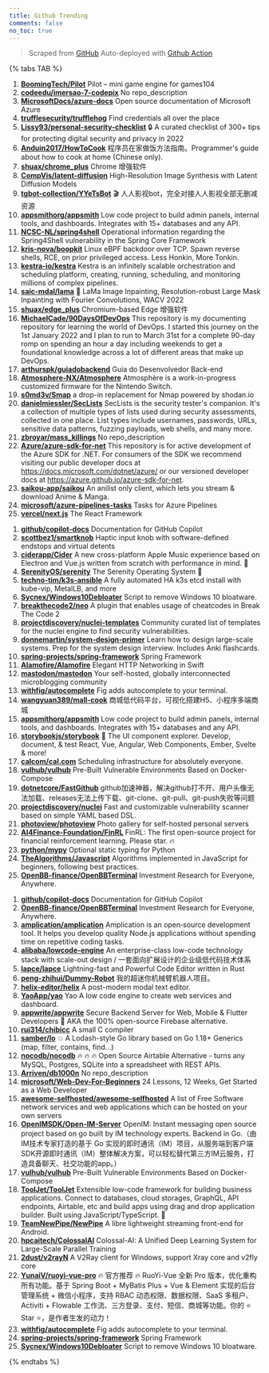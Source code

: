 ```yaml
---
title: Github Trending
comments: false
no_toc: true
---
```


> Scraped from [GitHub](https://github.com/trending)
Auto-deployed with [Github Action](https://docs.github.com/en/actions)

{% tabs TAB %}
<!-- tab Daily -->
1. [**BoomingTech/Pilot**](https://github.com/BoomingTech/Pilot)
Pilot – mini game engine for games104
2. [**codeedu/imersao-7-codepix**](https://github.com/codeedu/imersao-7-codepix)
No repo_description
3. [**MicrosoftDocs/azure-docs**](https://github.com/MicrosoftDocs/azure-docs)
Open source documentation of Microsoft Azure
4. [**trufflesecurity/trufflehog**](https://github.com/trufflesecurity/trufflehog)
Find credentials all over the place
5. [**Lissy93/personal-security-checklist**](https://github.com/Lissy93/personal-security-checklist)
🔒 A curated checklist of 300+ tips for protecting digital security and privacy in 2022
6. [**Anduin2017/HowToCook**](https://github.com/Anduin2017/HowToCook)
程序员在家做饭方法指南。Programmer's guide about how to cook at home (Chinese only).
7. [**shuax/chrome_plus**](https://github.com/shuax/chrome_plus)
Chrome 增强软件
8. [**CompVis/latent-diffusion**](https://github.com/CompVis/latent-diffusion)
High-Resolution Image Synthesis with Latent Diffusion Models
9. [**tgbot-collection/YYeTsBot**](https://github.com/tgbot-collection/YYeTsBot)
🎬 人人影视bot，完全对接人人影视全部无删减资源
10. [**appsmithorg/appsmith**](https://github.com/appsmithorg/appsmith)
Low code project to build admin panels, internal tools, and dashboards. Integrates with 15+ databases and any API.
11. [**NCSC-NL/spring4shell**](https://github.com/NCSC-NL/spring4shell)
Operational information regarding the Spring4Shell vulnerability in the Spring Core Framework
12. [**kris-nova/boopkit**](https://github.com/kris-nova/boopkit)
Linux eBPF backdoor over TCP. Spawn reverse shells, RCE, on prior privileged access. Less Honkin, More Tonkin.
13. [**kestra-io/kestra**](https://github.com/kestra-io/kestra)
Kestra is an infinitely scalable orchestration and scheduling platform, creating, running, scheduling, and monitoring millions of complex pipelines.
14. [**saic-mdal/lama**](https://github.com/saic-mdal/lama)
🦙 LaMa Image Inpainting, Resolution-robust Large Mask Inpainting with Fourier Convolutions, WACV 2022
15. [**shuax/edge_plus**](https://github.com/shuax/edge_plus)
Chromium-based Edge 增强软件
16. [**MichaelCade/90DaysOfDevOps**](https://github.com/MichaelCade/90DaysOfDevOps)
This repository is my documenting repository for learning the world of DevOps. I started this journey on the 1st January 2022 and I plan to run to March 31st for a complete 90-day romp on spending an hour a day including weekends to get a foundational knowledge across a lot of different areas that make up DevOps.
17. [**arthurspk/guiadobackend**](https://github.com/arthurspk/guiadobackend)
Guia do Desenvolvedor Back-end
18. [**Atmosphere-NX/Atmosphere**](https://github.com/Atmosphere-NX/Atmosphere)
Atmosphère is a work-in-progress customized firmware for the Nintendo Switch.
19. [**s0md3v/Smap**](https://github.com/s0md3v/Smap)
a drop-in replacement for Nmap powered by shodan.io
20. [**danielmiessler/SecLists**](https://github.com/danielmiessler/SecLists)
SecLists is the security tester's companion. It's a collection of multiple types of lists used during security assessments, collected in one place. List types include usernames, passwords, URLs, sensitive data patterns, fuzzing payloads, web shells, and many more.
21. [**zbroyar/mass_killings**](https://github.com/zbroyar/mass_killings)
No repo_description
22. [**Azure/azure-sdk-for-net**](https://github.com/Azure/azure-sdk-for-net)
This repository is for active development of the Azure SDK for .NET. For consumers of the SDK we recommend visiting our public developer docs at https://docs.microsoft.com/dotnet/azure/ or our versioned developer docs at https://azure.github.io/azure-sdk-for-net.
23. [**saikou-app/saikou**](https://github.com/saikou-app/saikou)
An anilist only client, which lets you stream & download Anime & Manga.
24. [**microsoft/azure-pipelines-tasks**](https://github.com/microsoft/azure-pipelines-tasks)
Tasks for Azure Pipelines
25. [**vercel/next.js**](https://github.com/vercel/next.js)
The React Framework
<!-- endtab -->
<!-- tab Weekly -->
1. [**github/copilot-docs**](https://github.com/github/copilot-docs)
Documentation for GitHub Copilot
2. [**scottbez1/smartknob**](https://github.com/scottbez1/smartknob)
Haptic input knob with software-defined endstops and virtual detents
3. [**ciderapp/Cider**](https://github.com/ciderapp/Cider)
A new cross-platform Apple Music experience based on Electron and Vue.js written from scratch with performance in mind. 🚀
4. [**SerenityOS/serenity**](https://github.com/SerenityOS/serenity)
The Serenity Operating System 🐞
5. [**techno-tim/k3s-ansible**](https://github.com/techno-tim/k3s-ansible)
A fully automated HA k3s etcd install with kube-vip, MetalLB, and more
6. [**Sycnex/Windows10Debloater**](https://github.com/Sycnex/Windows10Debloater)
Script to remove Windows 10 bloatware.
7. [**breakthecode2/neo**](https://github.com/breakthecode2/neo)
A plugin that enables usage of cheatcodes in Break The Code 2
8. [**projectdiscovery/nuclei-templates**](https://github.com/projectdiscovery/nuclei-templates)
Community curated list of templates for the nuclei engine to find security vulnerabilities.
9. [**donnemartin/system-design-primer**](https://github.com/donnemartin/system-design-primer)
Learn how to design large-scale systems. Prep for the system design interview. Includes Anki flashcards.
10. [**spring-projects/spring-framework**](https://github.com/spring-projects/spring-framework)
Spring Framework
11. [**Alamofire/Alamofire**](https://github.com/Alamofire/Alamofire)
Elegant HTTP Networking in Swift
12. [**mastodon/mastodon**](https://github.com/mastodon/mastodon)
Your self-hosted, globally interconnected microblogging community
13. [**withfig/autocomplete**](https://github.com/withfig/autocomplete)
Fig adds autocomplete to your terminal.
14. [**wangyuan389/mall-cook**](https://github.com/wangyuan389/mall-cook)
商城低代码平台，可视化搭建H5、小程序多端商城
15. [**appsmithorg/appsmith**](https://github.com/appsmithorg/appsmith)
Low code project to build admin panels, internal tools, and dashboards. Integrates with 15+ databases and any API.
16. [**storybookjs/storybook**](https://github.com/storybookjs/storybook)
📓 The UI component explorer. Develop, document, & test React, Vue, Angular, Web Components, Ember, Svelte & more!
17. [**calcom/cal.com**](https://github.com/calcom/cal.com)
Scheduling infrastructure for absolutely everyone.
18. [**vulhub/vulhub**](https://github.com/vulhub/vulhub)
Pre-Built Vulnerable Environments Based on Docker-Compose
19. [**dotnetcore/FastGithub**](https://github.com/dotnetcore/FastGithub)
github加速神器，解决github打不开、用户头像无法加载、releases无法上传下载、git-clone、git-pull、git-push失败等问题
20. [**projectdiscovery/nuclei**](https://github.com/projectdiscovery/nuclei)
Fast and customizable vulnerability scanner based on simple YAML based DSL.
21. [**photoview/photoview**](https://github.com/photoview/photoview)
Photo gallery for self-hosted personal servers
22. [**AI4Finance-Foundation/FinRL**](https://github.com/AI4Finance-Foundation/FinRL)
FinRL: The first open-source project for financial reinforcement learning. Please star. 🔥
23. [**python/mypy**](https://github.com/python/mypy)
Optional static typing for Python
24. [**TheAlgorithms/Javascript**](https://github.com/TheAlgorithms/Javascript)
Algorithms implemented in JavaScript for beginners, following best practices.
25. [**OpenBB-finance/OpenBBTerminal**](https://github.com/OpenBB-finance/OpenBBTerminal)
Investment Research for Everyone, Anywhere.
<!-- endtab -->
<!-- tab Monthly -->
1. [**github/copilot-docs**](https://github.com/github/copilot-docs)
Documentation for GitHub Copilot
2. [**OpenBB-finance/OpenBBTerminal**](https://github.com/OpenBB-finance/OpenBBTerminal)
Investment Research for Everyone, Anywhere.
3. [**amplication/amplication**](https://github.com/amplication/amplication)
Amplication is an open‑source development tool. It helps you develop quality Node.js applications without spending time on repetitive coding tasks.
4. [**alibaba/lowcode-engine**](https://github.com/alibaba/lowcode-engine)
An enterprise-class low-code technology stack with scale-out design / 一套面向扩展设计的企业级低代码技术体系
5. [**lapce/lapce**](https://github.com/lapce/lapce)
Lightning-fast and Powerful Code Editor written in Rust
6. [**peng-zhihui/Dummy-Robot**](https://github.com/peng-zhihui/Dummy-Robot)
我的超迷你机械臂机器人项目。
7. [**helix-editor/helix**](https://github.com/helix-editor/helix)
A post-modern modal text editor.
8. [**YaoApp/yao**](https://github.com/YaoApp/yao)
Yao A low code engine to create web services and dashboard.
9. [**appwrite/appwrite**](https://github.com/appwrite/appwrite)
Secure Backend Server for Web, Mobile & Flutter Developers 🚀 AKA the 100% open-source Firebase alternative.
10. [**rui314/chibicc**](https://github.com/rui314/chibicc)
A small C compiler
11. [**samber/lo**](https://github.com/samber/lo)
💥 A Lodash-style Go library based on Go 1.18+ Generics (map, filter, contains, find...)
12. [**nocodb/nocodb**](https://github.com/nocodb/nocodb)
🔥 🔥 🔥 Open Source Airtable Alternative - turns any MySQL, Postgres, SQLite into a spreadsheet with REST APIs.
13. [**Arriven/db1000n**](https://github.com/Arriven/db1000n)
No repo_description
14. [**microsoft/Web-Dev-For-Beginners**](https://github.com/microsoft/Web-Dev-For-Beginners)
24 Lessons, 12 Weeks, Get Started as a Web Developer
15. [**awesome-selfhosted/awesome-selfhosted**](https://github.com/awesome-selfhosted/awesome-selfhosted)
A list of Free Software network services and web applications which can be hosted on your own servers
16. [**OpenIMSDK/Open-IM-Server**](https://github.com/OpenIMSDK/Open-IM-Server)
OpenIM: Instant messaging open source project based on go built by IM technology experts. Backend in Go.（由IM技术专家打造的基于 Go 实现的即时通讯（IM）项目，从服务端到客户端SDK开源即时通讯（IM）整体解决方案，可以轻松替代第三方IM云服务，打造具备聊天、社交功能的app。）
17. [**vulhub/vulhub**](https://github.com/vulhub/vulhub)
Pre-Built Vulnerable Environments Based on Docker-Compose
18. [**ToolJet/ToolJet**](https://github.com/ToolJet/ToolJet)
Extensible low-code framework for building business applications. Connect to databases, cloud storages, GraphQL, API endpoints, Airtable, etc and build apps using drag and drop application builder. Built using JavaScript/TypeScript. 🚀
19. [**TeamNewPipe/NewPipe**](https://github.com/TeamNewPipe/NewPipe)
A libre lightweight streaming front-end for Android.
20. [**hpcaitech/ColossalAI**](https://github.com/hpcaitech/ColossalAI)
Colossal-AI: A Unified Deep Learning System for Large-Scale Parallel Training
21. [**2dust/v2rayN**](https://github.com/2dust/v2rayN)
A V2Ray client for Windows, support Xray core and v2fly core
22. [**YunaiV/ruoyi-vue-pro**](https://github.com/YunaiV/ruoyi-vue-pro)
🔥 官方推荐 🔥 RuoYi-Vue 全新 Pro 版本，优化重构所有功能。基于 Spring Boot + MyBatis Plus + Vue & Element 实现的后台管理系统 + 微信小程序，支持 RBAC 动态权限、数据权限、SaaS 多租户、Activiti + Flowable 工作流、三方登录、支付、短信、商城等功能。你的 ⭐️ Star ⭐️，是作者生发的动力！
23. [**withfig/autocomplete**](https://github.com/withfig/autocomplete)
Fig adds autocomplete to your terminal.
24. [**spring-projects/spring-framework**](https://github.com/spring-projects/spring-framework)
Spring Framework
25. [**Sycnex/Windows10Debloater**](https://github.com/Sycnex/Windows10Debloater)
Script to remove Windows 10 bloatware.
<!-- endtab -->
{% endtabs %}
